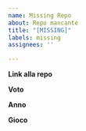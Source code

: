 ```yaml
---
name: Missing Repo
about: Repo mancante
title: "[MISSING]"
labels: missing
assignees: ''

---
```


**Link alla repo**

**Voto**

**Anno**

**Gioco**

